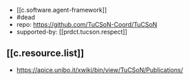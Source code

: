
- [[c.software.agent-framework]]
- #dead
- repo: https://github.com/TuCSoN-Coord/TuCSoN
- supported-by: [[prdct.tucson.respect]]

## [[c.resource.list]]

- https://apice.unibo.it/xwiki/bin/view/TuCSoN/Publications/